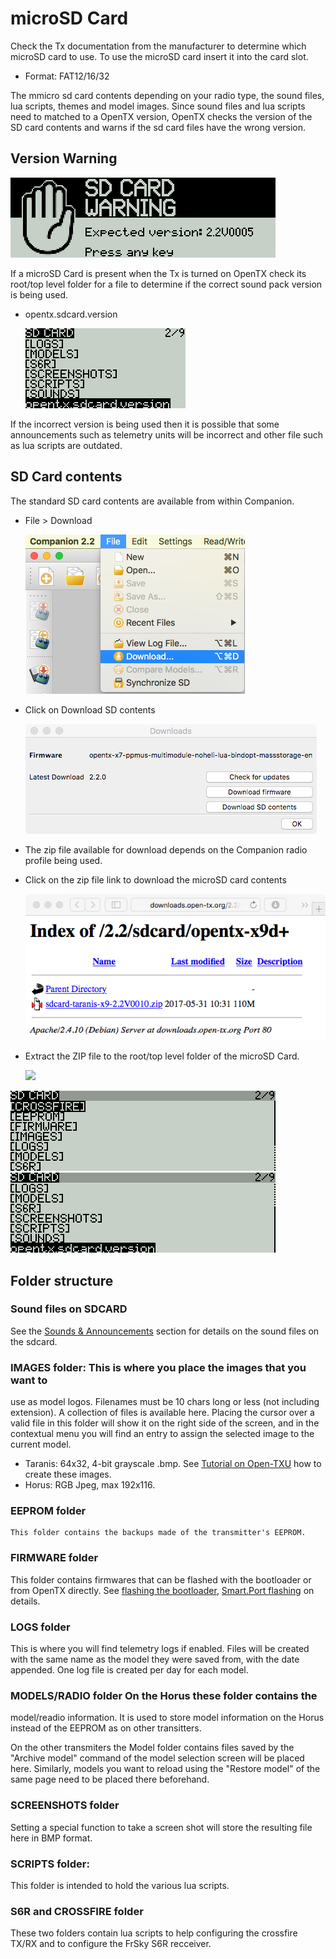 # microSD Card

Check the Tx documentation from the manufacturer to determine which
microSD card to use. To use the microSD card insert it into the card
slot.
- Format: FAT12/16/32

The mmicro sd card contents depending on your radio type, the sound
files, lua scripts, themes and model images. Since sound files and lua
scripts need to matched to a OpenTX version, OpenTX checks the version
of the SD card contents and warns if the sd card files have the wrong
version.

## Version Warning

![](companion/sdcard/versionWarning.png)

If a microSD Card is present when the Tx is turned on OpenTX check its root/top level folder for a file to determine if the correct sound pack version is being used.
- opentx.sdcard.version

  ![](companion/sdcard/versionFile.png)

If the incorrect version is being used then it is possible that some announcements such as telemetry units will be incorrect and other file such as lua scripts are outdated.



## SD Card contents

The standard SD card contents are available from within Companion.
- File > Download

  ![](companion/sdcard/companionFileDownload.png)
  
- Click on Download SD contents

  ![](companion/sdcard/dowbloadSDcontents.png)
  
- The zip file available for download depends on the Companion radio
  profile being used.
- Click on the zip file link to download the microSD card contents

  ![](companion/sdcard/sdZipFileLink.png)
  
- Extract the ZIP file to the root/top level folder of the microSD Card. 

  ![](companion/sdcardsdUnzippedContents.png)

 ![](companion/sdcard/soundsDirectory01.png)
 ![](companion/sdcard/soundsDirectory02.png)


## Folder structure
###  Sound files on SDCARD

See the [Sounds & Announcements](advanced/audio.md) section for
details on the sound files on the sdcard.


### IMAGES folder: This is where you place the images that you want to
use as model logos. Filenames must be 10 chars long or less (not
including extension). A collection of files is available here. Placing
the cursor over a valid file in this folder will show it on the right
side of the screen, and in the contextual menu you will find an entry
to assign the selected image to the current model.

- Taranis: 64x32, 4-bit grayscale .bmp. See [Tutorial on Open-TXU](http://open-txu.org/home/continuing-education/create-your-own-model-image/) how to create these images. 
- Horus: RGB Jpeg, max 192x116. 

### EEPROM folder
    This folder contains the backups made of the transmitter's EEPROM. 

### FIRMWARE folder
This folder contains firmwares that can be flashed with the bootloader or from OpenTX directly. See [flashing the bootloader](advanced/flashing_the_bootloader.md), [Smart.Port flashing](s-port_flashing.md) on details.

### LOGS folder
This is where you will find telemetry logs if enabled. Files will be created with the same name as the model they were saved from, with the date appended. One log file is created per day for each model.

### MODELS/RADIO folder On the Horus these folder contains the
model/readio information. It is used to store model information on the
Horus instead of the EEPROM as on other transitters. 

On the other transmiters the Model folder contains files saved by the
"Archive model" command of the model selection screen will be placed
here. Similarly, models you want to reload using the "Restore model"
of the same page need to be placed there beforehand.

### SCREENSHOTS folder
Setting a special function to take a screen shot will store the resulting file here in BMP format.
### SCRIPTS folder:
This folder is intended to hold the various lua scripts.
### S6R and CROSSFIRE folder
These two folders contain lua scripts to help configuring the crossfire TX/RX and to configure the FrSky S6R recceiver.

